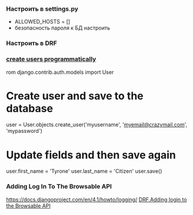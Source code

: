 ### Настроить в settings.py ###
- ALLOWED_HOSTS = []
- безопасность пароля к БД настроить

### Настроить в DRF ###

### [create users programmatically](https://developer.mozilla.org/en-US/docs/Learn/Server-side/Django/Authentication#creating_users_and_groups) ###
rom django.contrib.auth.models import User

# Create user and save to the database
user = User.objects.create_user('myusername', 'myemail@crazymail.com', 'mypassword')

# Update fields and then save again
user.first_name = 'Tyrone'
user.last_name = 'Citizen'
user.save()

### Adding Log In To The Browsable API ###
https://docs.djangoproject.com/en/4.1/howto/logging/
[DRF.Adding login to the Browsable API](https://www.django-rest-framework.org/tutorial/4-authentication-and-permissions/#adding-login-to-the-browsable-api)